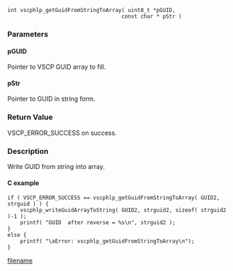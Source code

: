 

```clike
int vscphlp_getGuidFromStringToArray( uint8_t *pGUID, 
                                    const char * pStr )
```

### Parameters

#### pGUID
Pointer to VSCP GUID array to fill.

#### pStr
Pointer to GUID in string form.


### Return Value
VSCP_ERROR_SUCCESS on success. 

### Description
Write GUID from string into array. 

#### C example

```clike
if ( VSCP_ERROR_SUCCESS == vscphlp_getGuidFromStringToArray( GUID2, strguid ) ) {
    vscphlp_writeGuidArrayToString( GUID2, strguid2, sizeof( strguid2 )-1 );
    printf( "GUID  after reverse = %s\n", strguid2 );
}
else {
    printf( "\aError: vscphlp_getGuidFromStringToArray\n");
}
```



[filename](./bottom_copyright.md ':include')
